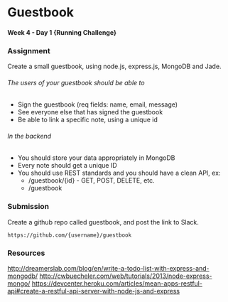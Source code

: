 # Guestbook
#### Week 4 - Day 1 {Running Challenge}

### Assignment
Create a small guestbook, using node.js, express.js, MongoDB and Jade.

###### The users of your guestbook should be able to
  - Sign the guestbook (req fields: name, email, message)
  - See everyone else that has signed the guestbook
  - Be able to link a specific note, using a unique id

###### In the backend
  - You should store your data appropriately in MongoDB
  - Every note should get a unique ID
  - You should use REST standards and you should have a clean API, ex:
    -  /guestbook/{id} - GET, POST, DELETE, etc.
    -  /guestbook

### Submission

Create a github repo called guestbook, and post the link to Slack.

```
https://github.com/{username}/guestbook
```

### Resources
http://dreamerslab.com/blog/en/write-a-todo-list-with-express-and-mongodb/
http://cwbuecheler.com/web/tutorials/2013/node-express-mongo/
https://devcenter.heroku.com/articles/mean-apps-restful-api#create-a-restful-api-server-with-node-js-and-express
